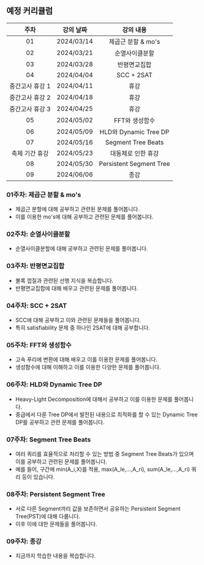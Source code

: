 ## 예정 커리큘럼

| 주차 | 강의 날짜 |              강의 내용                |
| :--: | :------: |:--------------------------------------------: | 
| 01 | 2024/03/14 | 제곱근 분할 & mo's |
| 02 | 2024/03/21 | 순열사이클분할 |  |
| 03 | 2024/03/28 | 반평면교집합 |  |
| 04 | 2024/04/04 | SCC + 2SAT |  |
| 중간고사 휴강 1 | 2024/04/11 | 휴강 |  |
| 중간고사 휴강 2 | 2024/04/18 | 휴강 |  |
| 중간고사 휴강 3 | 2024/04/25 | 휴강 |  |
| 05 | 2024/05/02 | FFT와 생성함수 |  |
| 06 | 2024/05/09 | HLD와 Dynamic Tree DP |  |
| 07 | 2024/05/16 | Segment Tree Beats |  |
| 축제 기간 휴강 | 2024/05/23 | 대동제로 인한 휴강 |  |
| 08 | 2024/05/30 | Persistent Segment Tree |  |
| 09 | 2024/06/06 | 종강 |  |

### 01주차: 제곱근 분할 & mo's

- 제곱근 분할에 대해 공부하고 관련된 문제를 풀어봅니다.
- 이를 이용한 mo's에 대해 공부하고 관련된 문제를 풀어봅니다.

### 02주차: 순열사이클분할

- 순열사이클분할에 대해 공부하고 관련된 문제를 풀어봅니다.

### 03주차: 반평면교집합

- 볼록 껍질과 관련된 선행 지식을 복습합니다.
- 반평면교집합에 대해 배우고 관련된 문제를 풀어봅니다.

### 04주차: SCC + 2SAT

- SCC에 대해 공부하고 이와 관련된 문제들을 풀어봅니다.
- 특히 satisfiability 문제 중 하나인 2SAT에 대해 공부합니다.

### 05주차: FFT와 생성함수

- 고속 푸리에 변환에 대해 배우고 이를 이용한 문제를 풀어봅니다.
- 생성함수에 대해 이해하고 이를 이용한 다양한 문제를 풀어봅니다.

### 06주차: HLD와 Dynamic Tree DP

- Heavy-Light Decomposition에 대해서 공부하고 이를 이용한 문제를 풀어봅니다.
- 중급에서 다룬 Tree DP에서 발전된 내용으로 최적화를 할 수 있는 Dynamic Tree DP를 공부하고 관련 문제를 풀어봅니다.

### 07주차: Segment Tree Beats

- 여러 쿼리를 효율적으로 처리할 수 있는 방법 중 Segment Tree Beats가 있으며 이를 공부하고 관련된 문제를 풀어봅니다.
- 예를 들어, 구간에 min(A_i,X)를 적용, max(A_le,...,A_ri), sum(A_le,...,A_ri) 쿼리 등이 있습니다.

### 08주차: Persistent Segment Tree

- 서로 다른 Segment까리 값을 보존하면서 공유하는 Persistent Segment Tree(PST)에 대해 다룹니다.
- 이후 이에 대한 문제들을 풀어봅니다.

### 09주차: 종강 

- 지금까지 학습한 내용을 복습합니다.
